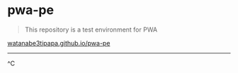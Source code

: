 # pwa-pe
> This repository is a test environment for PWA
  
[watanabe3tipapa.github.io/pwa-pe](https://watanabe3tipapa.github.io/pwa-pe/)

---
^C
